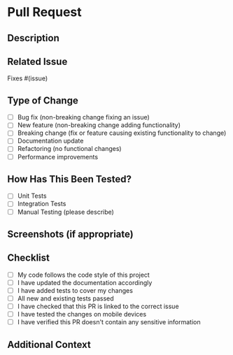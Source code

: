 # Pull Request

## Description
<!-- Provide a concise description of the changes in this PR -->

## Related Issue
<!-- Link to the related issue(s) this PR addresses -->
Fixes #(issue)

## Type of Change
<!-- Mark the appropriate option with an "x" (no spaces around the x) -->
- [ ] Bug fix (non-breaking change fixing an issue)
- [ ] New feature (non-breaking change adding functionality)
- [ ] Breaking change (fix or feature causing existing functionality to change)
- [ ] Documentation update
- [ ] Refactoring (no functional changes)
- [ ] Performance improvements

## How Has This Been Tested?
<!-- Describe the tests you ran to verify your changes -->
- [ ] Unit Tests
- [ ] Integration Tests
- [ ] Manual Testing (please describe)

## Screenshots (if appropriate)
<!-- Add screenshots of UI changes if applicable -->

## Checklist
<!-- Mark the following with an "x" (no spaces around the x) -->
- [ ] My code follows the code style of this project
- [ ] I have updated the documentation accordingly
- [ ] I have added tests to cover my changes
- [ ] All new and existing tests passed
- [ ] I have checked that this PR is linked to the correct issue
- [ ] I have tested the changes on mobile devices
- [ ] I have verified this PR doesn't contain any sensitive information

## Additional Context
<!-- Add any other context about the PR here -->
<!-- If this PR is related to a specific issue, please link it here -->
<!-- If this PR is related to a specific feature, please link it here -->
<!-- If this PR is related to a specific bug, please link it here -->
<!-- If this PR is related to a specific task, please link it here -->
<!-- If this PR is related to a specific story, please link it here -->
<!-- If this PR is related to a specific release, please link it here -->
<!-- If this PR is related to a specific version, please link it here -->
<!-- If this PR is related to a specific branch, please link it here -->
<!-- If this PR is related to a specific commit, please link it here -->
<!-- If this PR is related to a specific tag, please link it here -->   


